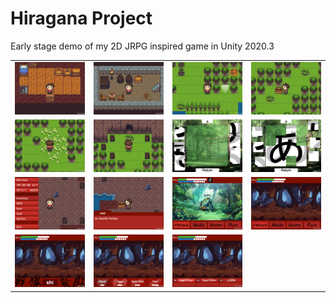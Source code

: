 # Hiragana Project
Early stage demo of my 2D JRPG inspired game in Unity 2020.3
<table>
      <tr>
        <td><img src = "Screenshots/gameplay (5).png"></img></td>
        <td><img src = "Screenshots/gameplay (6).png"></img></td>
        <td><img src = "Screenshots/gameplay (7).png"></img></td>
        <td><img src = "Screenshots/gameplay (8).png"></img></td>
      </tr>
      <td><img src = "Screenshots/gameplay (9).png"></img></td>
      <td><img src = "Screenshots/gameplay (10).png"></img></td>
      <td><img src = "Screenshots/gameplay (11).png"></img></td>
      <td><img src = "Screenshots/gameplay (12).png"></img></td>
    </tr>
    <td><img src = "Screenshots/gameplay (14).png"></img></td>
    <td><img src = "Screenshots/gameplay (13).png"></img></td>
    <td><img src = "Screenshots/gameplay (4).png"></img></td>
    <td><img src = "Screenshots/gameplay (15).png"></img></td>
     <tr>
      <td><img src = "Screenshots/gameplay (1).png"></img></td>
      <td><img src = "Screenshots/gameplay (2).png"></img></td>
      <td><img src = "Screenshots/gameplay (3).png"></img></td>
    <td></td>
    </tbale>
